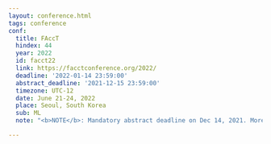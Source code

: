 ```yaml
---
layout: conference.html
tags: conference
conf:
  title: FAccT
  hindex: 44
  year: 2022
  id: facct22
  link: https://facctconference.org/2022/
  deadline: '2022-01-14 23:59:00'
  abstract_deadline: '2021-12-15 23:59:00'
  timezone: UTC-12
  date: June 21-24, 2022
  place: Seoul, South Korea
  sub: ML
  note: "<b>NOTE</b>: Mandatory abstract deadline on Dec 14, 2021. More info <a href='https://facctconference.org/2022/cfp.html'>here</a>."

---
```

